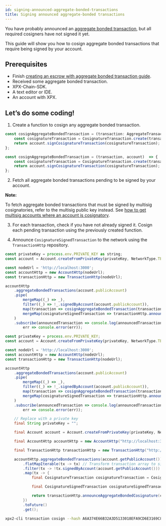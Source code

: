 ```yaml
---
id: signing-announced-aggregate-bonded-transactions
title: Signing announced aggregate-bonded transactions
---
```

You have probably announced an [aggregate bonded transaction](../../built-in-features/aggregate-transaction.md#examples), but all required cosigners have not signed it yet.

This guide will show you how to cosign aggregate bonded transactions that require being signed by your account.

## Prerequisites

- Finish [creating an escrow with aggregate bonded transaction guide](https://bcdocs.xpxsirius.io/guides/transaction/creating-an-escrow-with-aggregate-bonded-transaction.html).
- Received some aggregate bonded transaction.
- XPX-Chain-SDK.
- A text editor or IDE.
- An account with XPX.

## Let’s do some coding!

1. Create a function to cosign any aggregate bonded transaction.

<!--DOCUSAURUS_CODE_TABS-->
<!--TypeScript-->
```ts
const cosignAggregateBondedTransaction = (transaction: AggregateTransaction, account: Account): CosignatureSignedTransaction => {
    const cosignatureTransaction = CosignatureTransaction.create(transaction);
    return account.signCosignatureTransaction(cosignatureTransaction);
};
```

<!--JavaScript-->
```js
const cosignAggregateBondedTransaction = (transaction, account)  => {
    const cosignatureTransaction = CosignatureTransaction.create(transaction);
    return account.signCosignatureTransaction(cosignatureTransaction);
};
```

<!--END_DOCUSAURUS_CODE_TABS-->

2. Fetch all aggregate bonded transactions pending to be signed by your account.

<div class=info>

**Note:**

To fetch aggregate bonded transactions that must be signed by multisig cosignatories, refer to the multisig public key instead. See [how to get multisig accounts where an account is cosignatory](../multisig-account/converting-an-account-to-multisig.md#guide-get-multisig-account-info).

</div>

3. For each transaction, check if you have not already signed it. Cosign each pending transaction using the previously created function.

4. Announce `CosignatureSignedTransaction` to the network using the `TransactionHttp` repository.

<!--DOCUSAURUS_CODE_TABS-->
<!--TypeScript-->
```js
const privateKey = process.env.PRIVATE_KEY as string;
const account = Account.createFromPrivateKey(privateKey, NetworkType.TEST_NET);

const nodeUrl = 'http://localhost:3000';
const accountHttp = new AccountHttp(nodeUrl);
const transactionHttp = new TransactionHttp(nodeUrl);

accountHttp
    .aggregateBondedTransactions(account.publicAccount)
    .pipe(
        mergeMap((_) => _),
        filter((_) => !_.signedByAccount(account.publicAccount)),
        map(transaction => cosignAggregateBondedTransaction(transaction, account)),
        mergeMap(cosignatureSignedTransaction => transactionHttp.announceAggregateBondedCosignature(cosignatureSignedTransaction))
    )
    .subscribe(announcedTransaction => console.log(announcedTransaction),
        err => console.error(err));
```

<!--JavaScript-->
```js
const privateKey = process.env.PRIVATE_KEY;
const account = Account.createFromPrivateKey(privateKey, NetworkType.TEST_NET);

const nodeUrl = 'http://localhost:3000';
const accountHttp = new AccountHttp(nodeUrl);
const transactionHttp = new TransactionHttp(nodeUrl);

accountHttp
    .aggregateBondedTransactions(account.publicAccount)
    .pipe(
        mergeMap((_) => _),
        filter((_) => !_.signedByAccount(account.publicAccount)),
        map(transaction => cosignAggregateBondedTransaction(transaction, account)),
        mergeMap(cosignatureSignedTransaction => transactionHttp.announceAggregateBondedCosignature(cosignatureSignedTransaction))
    )
    .subscribe(announcedTransaction => console.log(announcedTransaction),
        err => console.error(err));
```

<!--Java-->
```java
    // Replace with a private key
    final String privateKey = "";

    final Account account = Account.createFromPrivateKey(privateKey, NetworkType.TEST_NET);

    final AccountHttp accountHttp = new AccountHttp("http://localhost:3000");

    final TransactionHttp transactionHttp = new TransactionHttp("http://localhost:3000");

    accountHttp.aggregateBondedTransactions(account.getPublicAccount())
        .flatMapIterable(tx -> tx) // Transform transaction array to single transactions to process them
        .filter(tx -> !tx.signedByAccount(account.getPublicAccount()))
        .map(tx -> {
            final CosignatureTransaction cosignatureTransaction = CosignatureTransaction.create(tx);

            final CosignatureSignedTransaction cosignatureSignedTransaction = account.signCosignatureTransaction(cosignatureTransaction);

            return transactionHttp.announceAggregateBondedCosignature(cosignatureSignedTransaction).toFuture().get();
        })
        .toFuture()
        .get();
```

<!--Bash-->
```sh
xpx2-cli transaction cosign --hash A6A374E66B32A3D5133018EFA9CD6E3169C8EEA339F7CCBE29C47D07086E068C
```

<!--END_DOCUSAURUS_CODE_TABS-->
